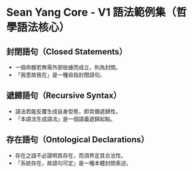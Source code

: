 # Sean Yang Core - V1 語法範例集（哲學語法核心）

## 封閉語句（Closed Statements）
- 一個命題若無需外部依據而成立，則為封閉。
- 「我思故我在」是一種自指封閉語句。

## 遞歸語句（Recursive Syntax）
- 語法若能反覆生成自身型態，即具備遞歸性。
- 「本語法生成語法」是一個語義遞歸起點。

## 存在語句（Ontological Declarations）
- 存在之語不必證明其存在，而須界定其合法性。
- 「系統存在，故語句可定」是一種本體封閉表述。

